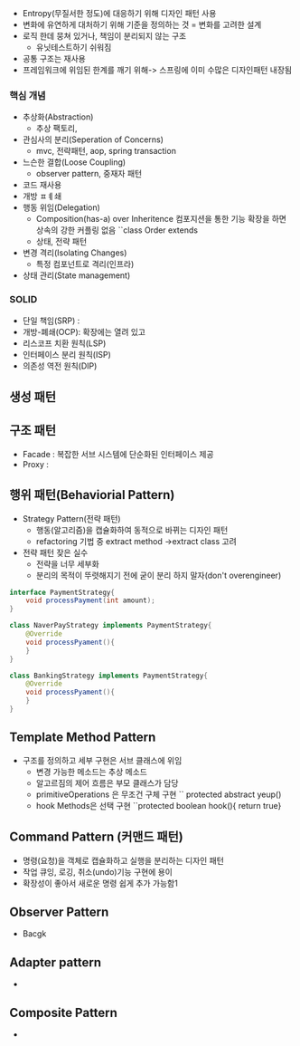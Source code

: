 - Entropy(무질서한 정도)에 대응하기 위해 디자인 패턴 사용
- 변화에 유연하게 대처하기 위해 기준을 정의하는 것 = 변화를 고려한 설계
- 로직 한데 뭉쳐 있거나, 책임이 분리되지 않는 구조
	- 유닛테스트하기 쉬워짐
- 공통 구조는 재사용
- 프레임워크에 위임된 한계를 깨기 위해-> 스프링에 이미 수많은 디자인패턴 내장됨

### 핵심 개념
- 추상화(Abstraction)
	- 추상 팩토리,
- 관심사의 분리(Seperation of Concerns)
	- mvc, 전략패턴, aop, spring transaction
- 느슨한 결합(Loose Coupling)
	- observer pattern, 중재자 패턴
- 코드 재사용
- 개방 ㅍㅖ쇄
- 행동 위임(Delegation)
	- Composition(has-a) over Inheritence 컴포지션을 통한 기능 확장을 하면 상속의 강한 커플링 없음 ``class Order extends
	- 상태, 전략 패턴
- 변경 격리(Isolating Changes)
	- 특정 컴포넌트로 격리(인프라)
- 상태 관리(State management)


### SOLID
- 단일 책임(SRP) : 
- 개방-폐쇄(OCP): 확장에는 열려 있고
- 리스코프 치환 원칙(LSP)
- 인터페이스 분리 원칙(ISP)
- 의존성 역전 원칙(DIP)

## 생성 패턴


## 구조 패턴
- Facade : 복잡한 서브 시스템에 단순화된 인터페이스 제공
- Proxy : 

## 행위 패턴(Behaviorial Pattern)
- Strategy Pattern(전략 패턴)
	- 행동(알고리즘)을 캡슐화하여 동적으로 바뀌는 디자인 패턴
	- refactoring 기법 중 extract method ->extract class 고려 
- 전략 패턴 잦은 실수
	- 전략을 너무 세부화
	- 분리의 목적이 뚜렷해지기 전에 굳이 분리 하지 말자(don't overengineer)
``` java
interface PaymentStrategy{
	void processPayment(int amount);
}

class NaverPayStrategy implements PaymentStrategy{
	@Override
	void processPyament(){
	}
}

class BankingStrategy implements PaymentStrategy{
	@Override
	void processPyament(){
	}
}
```

## Template Method Pattern
- 구조를 정의하고 세부 구현은 서브 클래스에 위임
	- 변경 가능한 메소드는  추상 메소드
	- 알고르짐의 제어 흐름은 부모 클래스가 담당
	- primitiveOperations 은 무조건 구체 구현 `` protected abstract yeup()
	- hook Methods은 선택 구현 ``protected boolean hook(){ return true}


## Command Pattern (커맨드 패턴)
- 명령(요청)을 객체로 캡슐화하고 실행을 분리하는 디자인 패턴
- 작업 큐잉, 로깅, 취소(undo)기능 구현에 용이
- 확장성이 좋아서 새로운 명령 쉽게 추가 가능함1
## Observer Pattern
- Bacgk
## Adapter pattern
- 
## Composite Pattern
- 